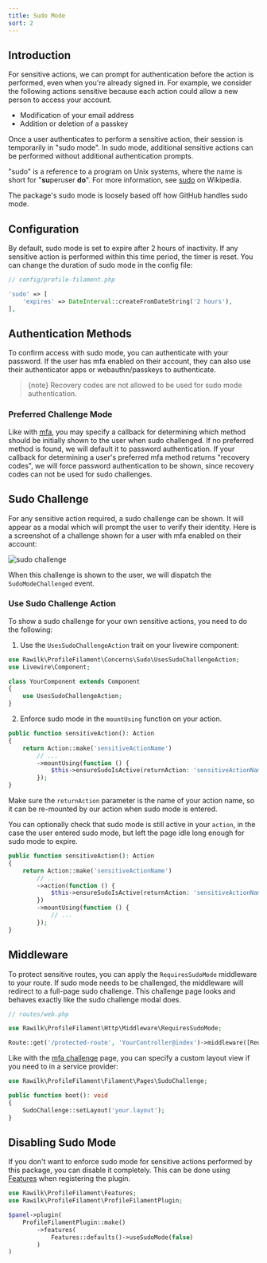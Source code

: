 ```yaml
---
title: Sudo Mode
sort: 2
---
```


## Introduction

For sensitive actions, we can prompt for authentication before the action is performed, even when you're already signed in. For example, we consider the following actions sensitive because each action could allow a new person to access your account.

- Modification of your email address
- Addition or deletion of a passkey

Once a user authenticates to perform a sensitive action, their session is temporarily in "sudo mode". In sudo mode, additional sensitive actions can be performed without additional authentication prompts.

"sudo" is a reference to a program on Unix systems, where the name is short for "**su**peruser **do**". For more information, see [sudo](https://en.wikipedia.org/wiki/Sudo) on Wikipedia.

The package's sudo mode is loosely based off how GitHub handles sudo mode.

## Configuration

By default, sudo mode is set to expire after 2 hours of inactivity. If any sensitive action is performed within this time period, the timer is reset. You can change the duration of sudo mode in the config file:

```php
// config/profile-filament.php

'sudo' => [
    'expires' => DateInterval::createFromDateString('2 hours'),
],
```

## Authentication Methods

To confirm access with sudo mode, you can authenticate with your password. If the user has mfa enabled on their account, they can also use their authenticator apps or webauthn/passkeys to authenticate.

> {note} Recovery codes are not allowed to be used for sudo mode authentication.

### Preferred Challenge Mode

Like with [mfa](/docs/profile-filament-plugin/{version}/advanced-usage/mfa#user-content-preferred-mfa-method), you may specify a callback for determining which method should be initially shown to the user when sudo challenged. If no preferred method is found, we will default it to password authentication. If your callback for determining a user's preferred mfa method returns "recovery codes", we will force password authentication to be shown, since recovery codes can not be used for sudo challenges.

## Sudo Challenge

For any sensitive action required, a sudo challenge can be shown. It will appear as a modal which will prompt the user to verify their identity. Here is a screenshot of a challenge shown for a user with mfa enabled on their account:

![sudo challenge](https://github.com/rawilk/profile-filament-plugin/blob/main/assets/images/sudo-challenge.png)

When this challenge is shown to the user, we will dispatch the `SudoModeChallenged` event.

### Use Sudo Challenge Action

To show a sudo challenge for your own sensitive actions, you need to do the following:

1. Use the `UsesSudoChallengeAction` trait on your livewire component:

```php
use Rawilk\ProfileFilament\Concerns\Sudo\UsesSudoChallengeAction;
use Livewire\Component;

class YourComponent extends Component
{
    use UsesSudoChallengeAction;
}
```

2. Enforce sudo mode in the `mountUsing` function on your action.

```php
public function sensitiveAction(): Action
{
    return Action::make('sensitiveActionName')
        // ...
        ->mountUsing(function () {
            $this->ensureSudoIsActive(returnAction: 'sensitiveActionName');
        });
}
```

Make sure the `returnAction` parameter is the name of your action name, so it can be re-mounted by our action when sudo mode is entered.

You can optionally check that sudo mode is still active in your `action`, in the case the user entered sudo mode, but left the page idle long enough for sudo mode to expire.

```php
public function sensitiveAction(): Action
{
    return Action::make('sensitiveActionName')
        // ...
        ->action(function () {
            $this->ensureSudoIsActive(returnAction: 'sensitiveActionName');
        })
        ->mountUsing(function () {
            // ...
        });
}
```

## Middleware

To protect sensitive routes, you can apply the `RequiresSudoMode` middleware to your route. If sudo mode needs to be challenged, the middleware will redirect to a full-page sudo challenge. This challenge page looks and behaves exactly like the sudo challenge modal does.

```php
// routes/web.php

use Rawilk\ProfileFilament\Http\Middleware\RequiresSudoMode;

Route::get('/protected-route', 'YourController@index')->middleware([RequiresSudoMode::class]);
```

Like with the [mfa challenge](/docs/profile-filament-plugin/{version}/advanced-usage/mfa#user-content-mfa-challenge) page, you can specify a custom layout view if you need to in a service provider:

```php
use Rawilk\ProfileFilament\Filament\Pages\SudoChallenge;

public function boot(): void
{
    SudoChallenge::setLayout('your.layout');
}
```

## Disabling Sudo Mode

If you don't want to enforce sudo mode for sensitive actions performed by this package, you can disable it completely. This can be done using [Features](/docs/profile-filament-plugin/{version}/customizations/features) when registering the plugin.

```php
use Rawilk\ProfileFilament\Features;
use Rawilk\ProfileFilament\ProfileFilamentPlugin;

$panel->plugin(
    ProfileFilamentPlugin::make()
        ->features(
            Features::defaults()->useSudoMode(false)
        )
)
```
